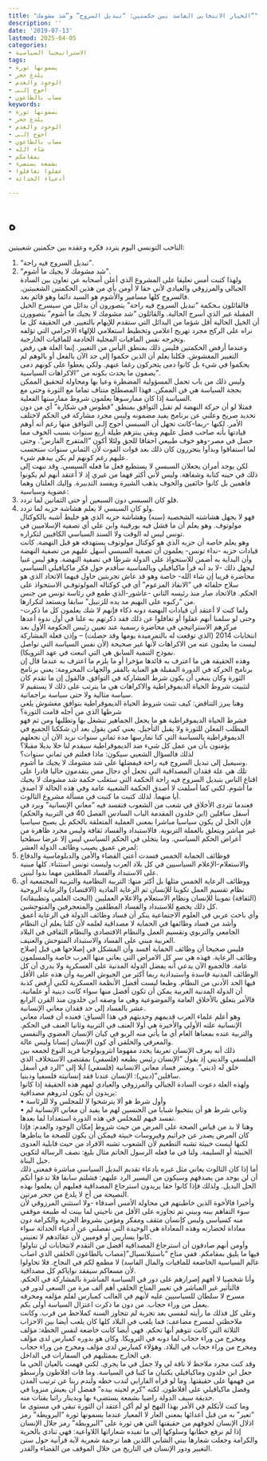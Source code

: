 ```yaml
---
title: "الخيار الانتخابي الفاسد بين حكمتين: “تبديل السروج” و”شد مشومك”"
description: ''
date: '2019-07-13'
lastmod: 2025-04-05
categories:
- الاستراتيجيا السياسية
tags:
- يسمونها ثورة
- يلدغ جحر
- الوجود والعدم
- أحوج إلـى
- مصاب بالطاعون
keywords:
- يسمونها ثورة
- يلدغ جحر
- الوجود والعدم
- أحوج إلـى
- مصاب بالطاعون
- شاء الله
- بمقامكم
- بشمعة يستضيء
- غفلوا تغافلوا
- أدعياء الحداثة

---
```

# **ه**

الناخب التونسي اليوم يتردد فكره وعقده بين حكمتين شعبيتين:  
1. “تبديل السروج فيه راحة”.  
2. “شد مشومك لا يجيك ما أشوم”.  
ولهذا كتبت أمس تعليقا على المشروع الذي أعلن أصحابه عن تعاون بين السادة الجبالي والمرزوقي والعيادي لأني حقا لا أومن بأي من هذين الحكمتين الشعبيتين. فالسروج كلها مسامير والأشوم هو السيد دائما وهو قائم بعد.  
فالقائلون بـحكمة “تبديل السروج فيه راحة” يتصورون أن بدائل من سيسرج الخيل المقبلة غير الذي أسرج الحالية. والقائلون “شد مشومك لا يجيك ما أشوم” يتصوورن أن الخيل الحالية أقل شؤما من البدائل التي ستقدم للإيهام بالتغيير. في الحقيقة كل ما نراه على الركح مجرد تهريج اعلامي وتخطيط استعلامي للإلهاء الاجرامي التي تؤلفه وتخرجه نفس المافيات المحلية الخادمة للمافيات الخارجية.  
وعندما أرفض الحكمتين فليس ذلك بمنطق اليأس من التغيير. إنما العلة هي رفض التغيير المغشوش. فكلنا يعلم أن الذين حكموا إلى حد الآن بالفعل أو بالوهم لم يحكموا في شيء بل كانوا دمى يتحركون رغما عنهم. ولكي يغطوا على كونهم دمى يصفون ما يحدث بكونه من “الاكراهات السياسية”.  
وليس ذلك من باب تحمل المسؤولية المضطرة وعيا بها ومحاولة لتحقيق الممكن بحجة السياسة هي فن الممكن. فهذا المصطلح متناف تماما مع الثورة وحتى مع السياسة إذا كان ممارسوها يعلمون شروط ممارستها الفعلية.  
فمثلا لو أن حركة النهضة لم تقبل التوافق بمنطق “قطوس في شكارة” أي من دون تحديد صريح وعلني عن برنامج يفيد مضمونه وليس مجرد مشاركة في الحكم لاختلف الأمر. لكنها -ربما-كانت تجهل أن السبسي أحوج إلـى التوافق منها رغم أنه أوهم قيادتها بأنه صاحب فضل عليهم وبقي يبتزهم طيلة أربع سنوات بسبب الخوف مما حصل في مصر-وهو خوف طبيعي احقاقا للحق ولئلا أكون “المتفرج الفارس”. وحتى لما استفاقوا وبدأوا يتحررون كان ذلك بعد فوات الفوت لأن الثماني سنوات ستحسب عليهم رغم كونهم لم يكن بيدهم شيء.  
لكن يوجد أمران يجعلان السبسي لا يستطيع فعل ما فعله السيسي. وقد نبهت إلى ذلك في حينه كتابة وشفاهة. وليس لأني أكثر فهما من غيري إذ لا أعتقد أنهم لم يكونوا فاهمين بل كانوا خائفين والخوف يذهب الشيرة ويفسد التدبيرة. وإليك العلتان وهما عضوية وسياسية:  
1. فلو كان السبسي دون السبعين أو حتى الثمانين لما تردد.  
2. ولو كان السبسي لا يعلم هشاشة حزبه لما تردد.  
فهو لا يجهل هشاشته الشخصية (سنه) وهشاشة حزبه الذي هو خليط أشبه بالكوكتال مولوتوف. وهو يعلم أن ما فشل فيه بورقيبة وابن علي أي تصفية الإسلاميين في تونس ليس له الوقت ولا السند السياسي الكافيين لتكراره.  
وهو يعلم خاصة أن حزبه الذي هو كوكتال مولوتوف يستهدفه هو قبل النهضة. كانت قيادات حزبه -نداء تونس- يعلمون أن تصفية السبسي أسهل عليهم من تصفية النهضة وأن البداية به أضمن للاستحواذ على الدولة شرطا في تصفية النهضة. وهو ليس غبيا ليجهل ذلك -لا بد أنه قرأ ماكيافيلي وبالمناسبة سأقدم حول فكر ماكيافيلي السياسي محاضرة قريبا إن شاء الله- خاصة وهو قد عاش تجربتين حاول فيهما الاتحاد الذي هو سلاح حلفائه في “الانقاذ المزعوم” أي في كوكتاله المولوتوفـي الاستحواذ على الحكم. فالاتحاد صار منذ رئيسه الثاني -عاشور-الذي طمع في رئاسة تونس من جنس من “ركبوه على البهيم مد يده للزنبيل” سابقا ويستعد لتكرارها.  
ولما كنت لا أعتقد أن قيادات النهضة دونه ذكاء فإنهم لا شك يعلمون كل ما ذكرت-وحتى لو سلمنا أنهم غفلوا أو تغافلوا عن ذلك فقد ذكرتهم به علنا في أول ندوة أعدها مركزهم الاستراتيجي في محاضرة رسمية عند تعيين رئيس الحكومة الأول بعد انتخابات 2014 (الذي توقعت له بالتمرميدة يومها وقد حصلت) – وإذن فعلة المشاركة ليست ما يعلنون عنه من الاكراهات لأنها غير صحيحة (لأن نفس السياسة التي تواصل نموذج التنمية السابق هي التي اتبعت في عهد الترويكا).  
وهذه الحقيقة هي ما اعترف به قائدها مؤخرا أو ما يلزم ما اعترف به عندما قال إن برنامج الحركة في الدورة المقبلة هو العناية بالفقر والجهات المحرومة: يعني برنامج الثورة وكان ينبغي أن يكون شرط المشاركة في التوافق. فالقول إن ما تقدم كان لتثبيت شروط الحياة الديموقراطية والاكراهات هي ما يترتب على ذلك لا يستقيم لا سياسة مثالية ولا حتى سياسة براجماتية.  
وهنا يبرز التناقض: كيف تثبت شروط الحياة الديموقراطية بتوافق مغشوش يلغي شرطها الذي من أجله قامت الثورة؟  
فشرط الحياة الديموقراطية هو ما يجعل الجماهير تنشغل بها وتطلبها ومن ثم فهو المطلب المعلن للثورة ولا يقبل التأجيل. يعني كمن يقول بعد أن شككنا الجميع في الديموقراطية بالسياسة التي كنا نمارسها مدة ثماني سنوات نريد الآن أن نجعلهم يؤمنون بأن من عمل كل شيء ضد الديموقراطية سيقدم لنا حلا بديلا مقبلا؟  
لذلك فالسؤال الشعبي سيكون: ماذا فعلتم في ثماني سنوات؟  
وسيميل إلى تبديل السروج فيه راحة فيفضلها على شد مشومك لا يجيك ما أشوم.  
تلك هي علة فقدان المصداقية التي تجعل أي دجال ممن يتقدمون حاليا قادرا على اقناع الناس بتبديل السروج فيه راحة الحكمة التي ستغلب حكمة شد مشومك لا يجيك ما أشوم. لكني كما أسلفت لا أصدق الحكمة الشعبية عامة وفي هذه الحالة لا اصدق أيا منهما. لذلك كتبت ما كتبت في مسألة مشروع الثالوث.  
فعندما تتردى الأخلاق في شعب من الشعوب فتفسد فيه “معاني الإنسانية” ويرد في أسفل سافلين (ابن خلدون المقدمة الباب السادس الفصل 40 في التربية والحكم) فإن الحل لن يكون سياسيا مباشرا بمعنى العملية المتعلقة بالحكم بل يصبح سياسيا غير مباشر ويتعلق بالعملة التربوية. فالاستبداد والفساد ثقافة وليس مجرد ظاهرة من أعراض الحكم السياسي. وما يتجلى في الحكم السياسي ليس إلا عرضا سطحيا لمرض عميق يصيب وظائف الدولة العشر:  
1. فوظائف الحماية الخمس فسدت أعني القضاء والأمن والدبلوماسية والدفاع والاستعلام-الإعلام السياسيين في كل بلاد العرب وليست تونس استثناء. كلها مبنية على الاستبداد والفساد المطلقين مهما بدوا لينين.  
2. ووظائف الرعاية الخمس مثلها بل أكثر منها: التربية النظامية والتربية المجتمعية أي نظام تقسيم العمل تكوينا للإنسان ثم الرعاية المادية (الاقتصاد) والرعاية الروحية (الثقافة) تموينا للإنسان ونظام الاستعلام والاعلام العمليين (البحث العلمي وتطبيقاته) كل ذلك يخضع للاستبداد والفساد المطلقين والمتعجرفين والمتوحشين.  
وأي باحث عربي في العلوم الاجتماعية ينكر أن فساد وظائف الدولة في الرعاية أعمق وأشد من فساد وظائفها في الحماية لا مصداقية لعلمه لأن كلنا يعلم أن النظام الجامعي والتربوي وتقسيم العمل والنظام الاقتصادي والنظام الثقافي في البلاد العربية مبني على الفساد والاستبداد المتوحش والعنيف.  
فليس صحيحا أن وظائف الحماية أفسد وأن المشكل في إصلاحها هي قبل إصلاح وظائف الرعاية. فهذه هي سر كل الامراض التي يعاني منها العرب خاصة والمسلمون عامة. فالجميع الآن يدعي أنه يفضل الدولة المدنية على العسكرية ولا يدري أن كل الوظائف المدنية فاسدة واستبدادية ربما أكثر من الجيوش العربية وأن هذه على الأقل فيها الحد الأدنى من النظام. وطبعا ليست أفضل الأنظمة العسكرية لكني أرفض كذبة أن الدولة المدنية العربية يمكن أن تكون أفضل منها سواء كانت دينية أو علمانية. فالأمر يتعلق بالأخلاق العامة والموضوعية وهي ما وصفه ابن خلدون منذ القرن الرابع عشر بالفساد إلى حد فقدان معاني الإنسانية.  
وهو أعلم علماء العرب قديمهم وحديثهم في هذا السياق: فعنده أن فساد معاني الإنسانية علته الأولى والأخيرة هي أولا العنف في التربية وثانيا العنف في الحكم. والتربية عنده بمعناها العام أي ما يأتي منه الربو في كيان الإنسان العضوي والنفسي والمعرفي والخلقي أي كون الإنسان إنسانا وليس عالة.  
ذلك أنه يعرف الإنسان تعريفا يحدد مفهوما انثروبولوجيا فريد النوع لجمعه بين الفلسفي والديني إذ يقول “الإنسان رئيس بطبعه (فلسفي) بمقتضى الاستخلاف الذي خلق له (ديني”. ويعتبر فساد معاني الانسانية (فلسفي) آيلا إلى “الرد في أسفل سافلين”(ديني): الإنسان عندنا فقد إنسانيته فلسفيا ودينيا.  
ولهذه العلة دعوت السادة الجبالي والمرزوقي والعيادي لفهم هذه الحقيقة إذا كانوا يريدون أن يكون لدروهم مصداقية:  
• وأول شرط هو ألا يترشحوا لا للمجلس ولا للرئاسة  
• وثاني شرط هو أن ينتخبوا شبابا من الجنسين لهم ما يفيد أن معاني الإنسانية لم تفسد فيهم للمجلس في هذه الدورة استعدادا لما بعدها.  
وهنا لا بد من قياس الصحة على المرض من حيث شروط إمكان الوجود والعدم: فإذا كان المرض يصدر عن جراثيم وفيروسات خبيثة فيمكن أن يكون للصحة ما يناظرها لكنها ليست خبيثة تشبه التطعيم لأن الشعوب تشبه الافراد من حيث قابلية العدوى الخبيثة أو السليمة. ولنا في ما فعله الرسول الخاتم مثال بليغ: نصف الرسالة لتكوين جيل البناة.  
أما إذا كان الثالوث يعاني مثل غيره بادعاء تقديم البديل السياسي مباشرة فمعنى ذلك أن لن يوجد من يصدقهم وسيكون من اليسير الرد عليهم: فشلتم سابقا فلا تدعوا أنكم الحل البديل. ولذلك فإذا كانوا حقا يريدون استرجاع المصداقية فعليهم أن يعلموا بهذه النصيحة من أخ لا يلدغ من جحر مرتين.  
وأخيرا فالأخوة الذين خاطبتهم في محاولة الأمس أصدقاء -ولا استثني المرزوقي لأن سوء التفاهم بينه وبيني تم تجاوزه على الأقل من ناحيتي لما بينت له طبيعة موقفي منه كسياسي وليس كإنسان مثقف ومفكر ومؤمن بشروط الحرية والكرامة دون معاداة لحضارته وهذه المعاداة هي الوحيدة التي تفصلني عن أدعياء الحداثة سواء كانوا يساريين أو قوميين لأن عقائدهم لا تعنيني.  
وأومن أنهم صادقون أن استرجاع المصداقية أفضل من التقدم لانتخابات لن تناولوا فيها ما يليق بمقامكم. ففي مناخ “باستيلانسيال”(مصاب بالطاعون الخلقي الذي اصاب عالم السياسية الخاضعة للمافيات والمال الفاسد) لا مطمع لكم في النجاح. فلا تحاولوا لأن مسعاكم سيفقد نواياكم كل مصداقية.  
وأنا شخصيا لا أفهم إصرارهم على دور في السياسة المباشرة بالمشاركة في الحكم. فالتأثير غير المباشر في تغيير المناخ الخلقي أهم ألف مرة من السعي لدور في مسرح لا سلطان للسياسيين عليه لأنهم في الغالب كمبارس لفلم مؤلفه ومخرفه يعمل من وراء حجاب. من دون ما ذكرت اعتزال السياسة أولى بكم.  
وعلى كل فذلك ما رأيته لنفسي بعد تجربة لم تتجاوز السنة كملاحظ من قرب. وكانت ملاحظتي لمسرح مضاعف: فما يلعب في البلاد كلها كان يلعب أيضا بين الاحزاب الثلاثة التي كانت تتوهم أنها تحكم. فهي أيضا كانت خاضعة لنفس الخطة: مؤلف ومخرج من وراء حجاب لما دونه في الترويكا. وكان هو بدوره كمبارس لدى مؤلف ومخرج من وراء حجاب في البلاد. وهؤلاء كمبارس لدى مؤلف ومخرج من وراء حجاب في الخارج بممثليهم في السفارات في الداخل.  
وقد كنت مجرد ملاحظ لا ناقة لي ولا جمل في ما يجري. لكني فهمت بالعيان الحي ما جعل ابن خلدون وماكيافيلي يكتبان ما كتبا في السياسة. وما فات افلاطون وأرسطو من فهمها على حقيقتها. وما لو قرأه الفارابي لندب حظه ولندم ربنا عن ترتيب المدن وفضل ماكيافيلي على أفلاطون. لكنه “كرم لحيته بيده” ففضل أن يعيش منزويا في حديقة سيف الدولة راضيا بشمعة يستضيء بها وبدينار راتبا يقتات منه.  
وما كنت لأتكلم في الأمر بهذا النهج لو لم أكن أعتقد أن الثورة تبقى في مستوى ما “تعير” به من قبل أعدائها بمعنى العار لا المعيار عندما يسمونها ثورة “البرويطة” رمز اذلال الإنسان لخوفهم من حقيقتها التي هي ثورة على “البرويطة” رمز جلال الإنسان إذا لم نرفع خطابها وسلوكها إلى ما تفيده شعاراتها اللاواعية: فهي تنادي بالحرية والكرامة وجعلت شعارها بيتي الشابي اللذين هما ترجمة شعرية لآية قرآنية حول سنن التغيير ودور الإنسان في التاريخ من خلال الموقف من القضاء والقدر.

###
